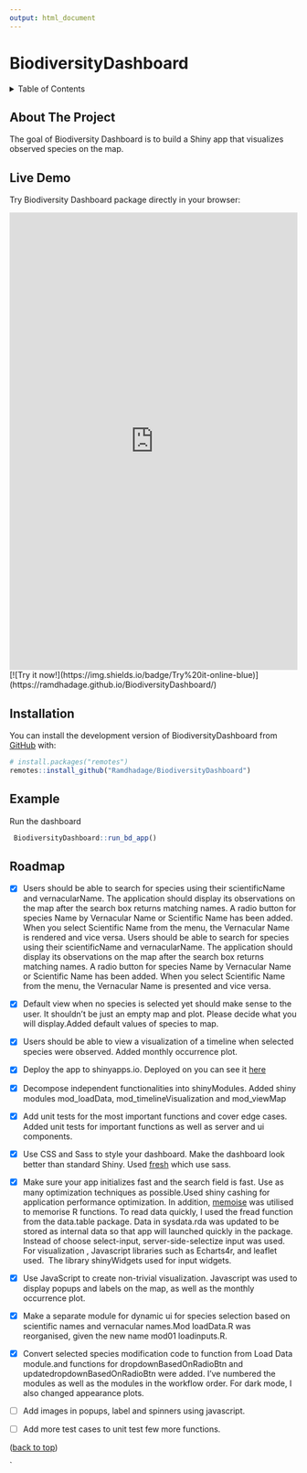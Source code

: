 ```yaml
---
output: html_document
---
```


<!-- README.md is generated from README.Rmd. Please edit that file -->

# BiodiversityDashboard

<!-- badges: start -->
<!-- badges: end -->
<!-- TABLE OF CONTENTS -->
<details>
<summary>
Table of Contents
</summary>
<ol>
<li>
<a href="#about-the-project">About The Project</a>
</li>
<li>
<a href="#installation">Installation</a>
</li>
<li>
<a href="#roadmap">Roadmap</a>
</li>
</ol>
</details>

## About The Project

The goal of Biodiversity Dashboard is to build a Shiny app that
visualizes observed species on the map.

## Live Demo

Try Biodiversity Dashboard package directly in your browser:

<iframe src="https://ramdhadage.github.io/BiodiversityDashboard/" 
  width="100%" height="800px" frameborder="0" 
  style="border:none; overflow:hidden;" 
  allowfullscreen></iframe>
[![Try it now!](https://img.shields.io/badge/Try%20it-online-blue)](https://ramdhadage.github.io/BiodiversityDashboard/)


## Installation

You can install the development version of BiodiversityDashboard from
[GitHub](https://github.com/) with:

``` r
# install.packages("remotes")
remotes::install_github("Ramdhadage/BiodiversityDashboard")
```

## Example

Run the dashboard

``` r
 BiodiversityDashboard::run_bd_app()
```

<!-- ROADMAP -->

## Roadmap

- [x] Users should be able to search for species using their
  scientificName and vernacularName. The application should display its
  observations on the map after the search box returns matching names. A
  radio button for species Name by Vernacular Name or Scientific Name
  has been added. When you select Scientific Name from the menu, the
  Vernacular Name is rendered and vice versa. Users should be able to
  search for species using their scientificName and vernacularName. The
  application should display its observations on the map after the
  search box returns matching names. A radio button for species Name by
  Vernacular Name or Scientific Name has been added. When you select
  Scientific Name from the menu, the Vernacular Name is presented and
  vice versa.

- [x] Default view when no species is selected yet should make sense to
  the user. It shouldn’t be just an empty map and plot. Please decide
  what you will display.Added default values of species to map.

- [x] Users should be able to view a visualization of a timeline when
  selected species were observed. Added monthly occurrence plot.

- [x] Deploy the app to shinyapps.io. Deployed on you can see it
  [here](https://ti5syn-ramdhadage.shinyapps.io/BiodiversityDashboard/)

- [x] Decompose independent functionalities into shinyModules. Added
  shiny modules mod_loadData, mod_timelineVisualization and mod_viewMap

- [x] Add unit tests for the most important functions and cover edge
  cases. Added unit tests for important functions as well as server and
  ui components.

- [x] Use CSS and Sass to style your dashboard. Make the dashboard look
  better than standard Shiny. Used
  [fresh](https://dreamrs.github.io/fresh/index.html) which use sass.

- [x] Make sure your app initializes fast and the search field is fast.
  Use as many optimization techniques as possible.Used shiny cashing for
  application performance optimization. In addition,
  [memoise](https://github.com/r-lib/memoise) was utilised to memorise R
  functions. To read data quickly, I used the fread function from the
  data.table package. Data in sysdata.rda was updated to be stored as
  internal data so that app will launched quickly in the package.
  Instead of choose select-input, server-side-selectize input was used.
  For visualization , Javascript libraries such as Echarts4r,
  and leaflet used.  The library shinyWidgets used for input widgets.

- [x] Use JavaScript to create non-trivial visualization. Javascript was
  used to display popups and labels on the map, as well as the monthly
  occurrence plot.

- [x] Make a separate module for dynamic ui for species selection based
  on scientific names and vernacular names.Mod loadData.R was
  reorganised, given the new name mod01 loadinputs.R.

- [x] Convert selected species modification code to function from Load
  Data module.and functions for dropdownBasedOnRadioBtn and
  updatedropdownBasedOnRadioBtn were added. I’ve numbered the modules as
  well as the modules in the workflow order. For dark mode, I also
  changed appearance plots.

- [ ] Add images in popups, label and spinners using javascript.

- [ ] Add more test cases to unit test few more functions.

<p align="right">

(<a href="#top">back to top</a>)

</p>

\`
